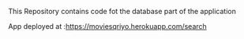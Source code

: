 This Repository contains code fot the database part of the application

App deployed at :https://moviesqriyo.herokuapp.com/search
